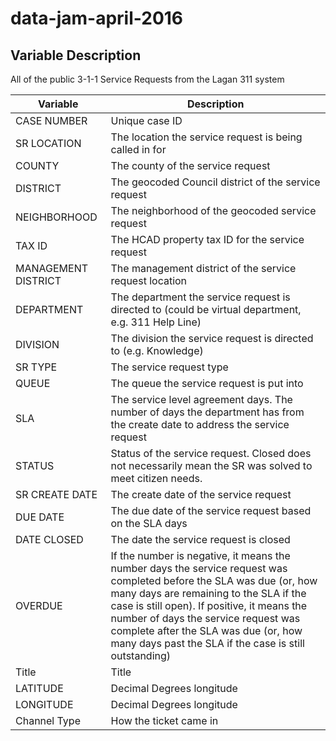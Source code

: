 # data-jam-april-2016

## Variable Description

All of the public 3-1-1 Service Requests from the Lagan 311 system

| Variable | Description |
| ---------------- | ------------------ |
| CASE NUMBER | Unique case ID |
| SR LOCATION | The location the service request is being called in for |
| COUNTY | The county of the service request |
| DISTRICT | The geocoded Council district of the service request |
| NEIGHBORHOOD | The neighborhood of the geocoded service request |
| TAX ID | The HCAD property tax ID for the service request |
| MANAGEMENT DISTRICT | The management district of the service request location |
| DEPARTMENT | The department the service request is directed to (could be virtual department, e.g. 311 Help Line) |
| DIVISION | The division the service request is directed to (e.g. Knowledge) |
| SR TYPE | The service request type |
| QUEUE | The queue the service request is put into |
| SLA | The service level agreement days. The number of days the department has from the create date to address the service request |
| STATUS | Status of the service request. Closed does not necessarily mean the SR was solved to meet citizen needs. |
| SR CREATE DATE | The create date of the service request |
| DUE DATE | The due date of the service request based on the SLA days |
| DATE CLOSED | The date the service request is closed |
| OVERDUE | If the number is negative, it means the number days the service request was completed before the SLA was due (or, how many days are remaining to the SLA if the case is still open). If positive, it means the number of days the service request was complete after the SLA was due (or, how many days past the SLA if the case is still outstanding) |
| Title | Title |
| LATITUDE | Decimal Degrees longitude |
| LONGITUDE | Decimal Degrees longitude |
| Channel Type | How the ticket came in |
